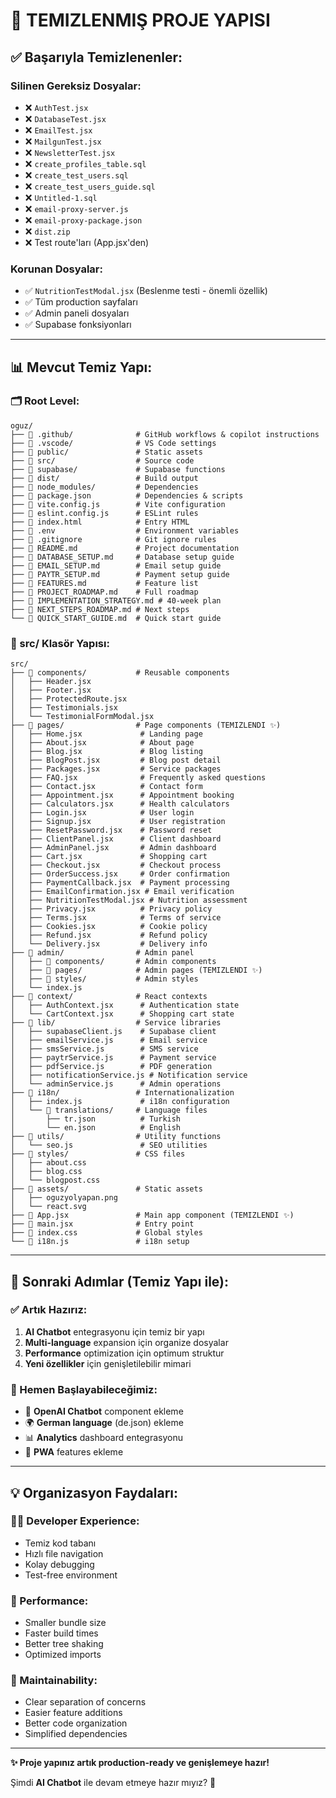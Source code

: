 # 📁 TEMIZLENMIŞ PROJE YAPISI

## ✅ **Başarıyla Temizlenenler:**

### **Silinen Gereksiz Dosyalar:**
- ❌ `AuthTest.jsx`
- ❌ `DatabaseTest.jsx` 
- ❌ `EmailTest.jsx`
- ❌ `MailgunTest.jsx`
- ❌ `NewsletterTest.jsx`
- ❌ `create_profiles_table.sql`
- ❌ `create_test_users.sql`
- ❌ `create_test_users_guide.sql`
- ❌ `Untitled-1.sql`
- ❌ `email-proxy-server.js`
- ❌ `email-proxy-package.json`
- ❌ `dist.zip`
- ❌ Test route'ları (App.jsx'den)

### **Korunan Dosyalar:**
- ✅ `NutritionTestModal.jsx` (Beslenme testi - önemli özellik)
- ✅ Tüm production sayfaları
- ✅ Admin paneli dosyaları
- ✅ Supabase fonksiyonları

---

## 📊 **Mevcut Temiz Yapı:**

### **🗂️ Root Level:**
```
oguz/
├── 📁 .github/              # GitHub workflows & copilot instructions
├── 📁 .vscode/              # VS Code settings
├── 📁 public/               # Static assets
├── 📁 src/                  # Source code
├── 📁 supabase/             # Supabase functions
├── 📁 dist/                 # Build output
├── 📁 node_modules/         # Dependencies
├── 📄 package.json          # Dependencies & scripts
├── 📄 vite.config.js        # Vite configuration
├── 📄 eslint.config.js      # ESLint rules
├── 📄 index.html            # Entry HTML
├── 📄 .env                  # Environment variables
├── 📄 .gitignore            # Git ignore rules
├── 📄 README.md             # Project documentation
├── 📄 DATABASE_SETUP.md     # Database setup guide
├── 📄 EMAIL_SETUP.md        # Email setup guide
├── 📄 PAYTR_SETUP.md        # Payment setup guide
├── 📄 FEATURES.md           # Feature list
├── 📄 PROJECT_ROADMAP.md    # Full roadmap
├── 📄 IMPLEMENTATION_STRATEGY.md # 40-week plan
├── 📄 NEXT_STEPS_ROADMAP.md # Next steps
└── 📄 QUICK_START_GUIDE.md  # Quick start guide
```

### **🎯 src/ Klasör Yapısı:**
```
src/
├── 📁 components/           # Reusable components
│   ├── Header.jsx
│   ├── Footer.jsx
│   ├── ProtectedRoute.jsx
│   ├── Testimonials.jsx
│   └── TestimonialFormModal.jsx
├── 📁 pages/                # Page components (TEMIZLENDI ✨)
│   ├── Home.jsx             # Landing page
│   ├── About.jsx            # About page
│   ├── Blog.jsx             # Blog listing
│   ├── BlogPost.jsx         # Blog post detail
│   ├── Packages.jsx         # Service packages
│   ├── FAQ.jsx              # Frequently asked questions
│   ├── Contact.jsx          # Contact form
│   ├── Appointment.jsx      # Appointment booking
│   ├── Calculators.jsx      # Health calculators
│   ├── Login.jsx            # User login
│   ├── Signup.jsx           # User registration
│   ├── ResetPassword.jsx    # Password reset
│   ├── ClientPanel.jsx      # Client dashboard
│   ├── AdminPanel.jsx       # Admin dashboard
│   ├── Cart.jsx             # Shopping cart
│   ├── Checkout.jsx         # Checkout process
│   ├── OrderSuccess.jsx     # Order confirmation
│   ├── PaymentCallback.jsx  # Payment processing
│   ├── EmailConfirmation.jsx # Email verification
│   ├── NutritionTestModal.jsx # Nutrition assessment
│   ├── Privacy.jsx          # Privacy policy
│   ├── Terms.jsx            # Terms of service
│   ├── Cookies.jsx          # Cookie policy
│   ├── Refund.jsx           # Refund policy
│   └── Delivery.jsx         # Delivery info
├── 📁 admin/                # Admin panel
│   ├── 📁 components/       # Admin components
│   ├── 📁 pages/            # Admin pages (TEMIZLENDI ✨)
│   ├── 📁 styles/           # Admin styles
│   └── index.js
├── 📁 context/              # React contexts
│   ├── AuthContext.jsx      # Authentication state
│   └── CartContext.jsx      # Shopping cart state
├── 📁 lib/                  # Service libraries
│   ├── supabaseClient.js    # Supabase client
│   ├── emailService.js      # Email service
│   ├── smsService.js        # SMS service
│   ├── paytrService.js      # Payment service
│   ├── pdfService.js        # PDF generation
│   ├── notificationService.js # Notification service
│   └── adminService.js      # Admin operations
├── 📁 i18n/                 # Internationalization
│   ├── index.js             # i18n configuration
│   └── 📁 translations/     # Language files
│       ├── tr.json          # Turkish
│       └── en.json          # English
├── 📁 utils/                # Utility functions
│   └── seo.js               # SEO utilities
├── 📁 styles/               # CSS files
│   ├── about.css
│   ├── blog.css
│   └── blogpost.css
├── 📁 assets/               # Static assets
│   ├── oguzyolyapan.png
│   └── react.svg
├── 📄 App.jsx               # Main app component (TEMIZLENDI ✨)
├── 📄 main.jsx              # Entry point
├── 📄 index.css             # Global styles
└── 📄 i18n.js               # i18n setup
```

---

## 🚀 **Sonraki Adımlar (Temiz Yapı ile):**

### **✅ Artık Hazırız:**
1. **AI Chatbot** entegrasyonu için temiz bir yapı
2. **Multi-language** expansion için organize dosyalar  
3. **Performance** optimization için optimum struktur
4. **Yeni özellikler** için genişletilebilir mimari

### **🎯 Hemen Başlayabileceğimiz:**
- 🤖 **OpenAI Chatbot** component ekleme
- 🌍 **German language** (de.json) ekleme
- 📊 **Analytics** dashboard entegrasyonu
- 📱 **PWA** features ekleme

---

## 💡 **Organizasyon Faydaları:**

### **👨‍💻 Developer Experience:**
- Temiz kod tabanı
- Hızlı file navigation
- Kolay debugging
- Test-free environment

### **🚀 Performance:**
- Smaller bundle size
- Faster build times
- Better tree shaking
- Optimized imports

### **🔧 Maintainability:**
- Clear separation of concerns
- Easier feature additions
- Better code organization
- Simplified dependencies

---

**✨ Proje yapınız artık production-ready ve genişlemeye hazır!**

Şimdi **AI Chatbot** ile devam etmeye hazır mıyız? 🤖
